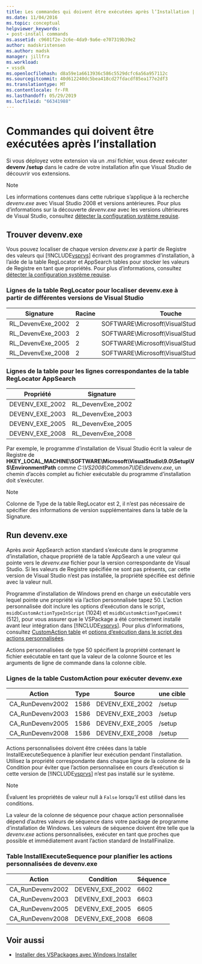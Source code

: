```yaml
---
title: Les commandes qui doivent être exécutées après l’Installation | Microsoft Docs
ms.date: 11/04/2016
ms.topic: conceptual
helpviewer_keywords:
- post-install commands
ms.assetid: c9601f2e-2c6e-4da9-9a6e-e707319b39e2
author: madskristensen
ms.author: madsk
manager: jillfra
ms.workload:
- vssdk
ms.openlocfilehash: d8a59e1a6613936c586c5529dcfc6a56a957112c
ms.sourcegitcommit: 40d612240dc5bea418cd27fdacdf85ea177e2df3
ms.translationtype: MT
ms.contentlocale: fr-FR
ms.lasthandoff: 05/29/2019
ms.locfileid: "66341988"
---
```

# <a name="commands-that-must-be-run-after-installation"></a>Commandes qui doivent être exécutées après l’installation
Si vous déployez votre extension via un *.msi* fichier, vous devez exécuter **devenv /setup** dans le cadre de votre installation afin que Visual Studio de découvrir vos extensions.

> [!NOTE]
> Les informations contenues dans cette rubrique s’applique à la recherche *devenv.exe* avec Visual Studio 2008 et versions antérieures. Pour plus d’informations sur la découverte *devenv.exe* avec les versions ultérieures de Visual Studio, consultez [détecter la configuration système requise](../../extensibility/internals/detecting-system-requirements.md).

## <a name="find-devenvexe"></a>Trouver devenv.exe
 Vous pouvez localiser de chaque version *devenv.exe* à partir de Registre des valeurs qui [!INCLUDE[vsprvs](../../code-quality/includes/vsprvs_md.md)] écrivant des programmes d’installation, à l’aide de la table RegLocator et AppSearch tables pour stocker les valeurs de Registre en tant que propriétés. Pour plus d’informations, consultez [détecter la configuration système requise](../../extensibility/internals/detecting-system-requirements.md).

### <a name="reglocator-table-rows-to-locate-devenvexe-from-different-versions-of-visual-studio"></a>Lignes de la table RegLocator pour localiser devenv.exe à partir de différentes versions de Visual Studio

|Signature|Racine|Touche|Nom|Type|
|-----------------|----------|---------|----------|----------|
|RL_DevenvExe_2002|2|SOFTWARE\Microsoft\VisualStudio\7.0\Setup\VS|EnvironmentPath|2|
|RL_DevenvExe_2003|2|SOFTWARE\Microsoft\VisualStudio\7.1\Setup\VS|EnvironmentPath|2|
|RL_DevenvExe_2005|2|SOFTWARE\Microsoft\VisualStudio\8.0\Setup\VS|EnvironmentPath|2|
|RL_DevenvExe_2008|2|SOFTWARE\Microsoft\VisualStudio\9.0\Setup\VS|EnvironmentPath|2|

### <a name="appsearch-table-rows-for-corresponding-reglocator-table-rows"></a>Lignes de la table pour les lignes correspondantes de la table RegLocator AppSearch

|Propriété|Signature|
|--------------|-----------------|
|DEVENV_EXE_2002|RL_DevenvExe_2002|
|DEVENV_EXE_2003|RL_DevenvExe_2003|
|DEVENV_EXE_2005|RL_DevenvExe_2005|
|DEVENV_EXE_2008|RL_DevenvExe_2008|

 Par exemple, le programme d’installation de Visual Studio écrit la valeur de Registre de **HKEY_LOCAL_MACHINE\SOFTWARE\Microsoft\VisualStudio\9.0\Setup\VS\EnvironmentPath** comme *C:\VS2008\Common7\IDE\devenv.exe*, un chemin d’accès complet au fichier exécutable du programme d’installation doit s’exécuter.

> [!NOTE]
> Colonne de Type de la table RegLocator est 2, il n’est pas nécessaire de spécifier des informations de version supplémentaires dans la table de la Signature.

## <a name="run-devenvexe"></a>Run devenv.exe
 Après avoir AppSearch action standard s’exécute dans le programme d’installation, chaque propriété de la table AppSearch a une valeur qui pointe vers le *devenv.exe* fichier pour la version correspondante de Visual Studio. Si les valeurs de Registre spécifiée ne sont pas présents, car cette version de Visual Studio n’est pas installée, la propriété spécifiée est définie avec la valeur null.

 Programme d’installation de Windows prend en charge un exécutable vers lequel pointe une propriété via l’action personnalisée tapez 50. L’action personnalisée doit inclure les options d’exécution dans le script, `msidbCustomActionTypeInScript` (1024) et `msidbCustomActionTypeCommit` (512), pour vous assurer que le VSPackage a été correctement installé avant leur intégration dans [!INCLUDE[vsprvs](../../code-quality/includes/vsprvs_md.md)]. Pour plus d’informations, consultez [CustomAction table](https://docs.microsoft.com/windows/desktop/msi/customaction-table) et [options d’exécution dans le script des actions personnalisées](https://docs.microsoft.com/windows/desktop/msi/custom-action-in-script-execution-options).

 Actions personnalisées de type 50 spécifient la propriété contenant le fichier exécutable en tant que la valeur de la colonne Source et les arguments de ligne de commande dans la colonne cible.

### <a name="customaction-table-rows-to-run-devenvexe"></a>Lignes de la table CustomAction pour exécuter devenv.exe

|Action|Type|Source|une cible|
|------------|----------|------------|------------|
|CA_RunDevenv2002|1586|DEVENV_EXE_2002|/setup|
|CA_RunDevenv2003|1586|DEVENV_EXE_2003|/setup|
|CA_RunDevenv2005|1586|DEVENV_EXE_2005|/setup|
|CA_RunDevenv2008|1586|DEVENV_EXE_2008|/setup|

 Actions personnalisées doivent être créées dans la table InstallExecuteSequence à planifier leur exécution pendant l’installation. Utilisez la propriété correspondante dans chaque ligne de la colonne de la Condition pour éviter que l’action personnalisée en cours d’exécution si cette version de [!INCLUDE[vsprvs](../../code-quality/includes/vsprvs_md.md)] n’est pas installé sur le système.

> [!NOTE]
> Évaluent les propriétés de valeur null à `False` lorsqu’il est utilisé dans les conditions.

 La valeur de la colonne de séquence pour chaque action personnalisée dépend d’autres valeurs de séquence dans votre package de programme d’installation de Windows. Les valeurs de séquence doivent être telle que la *devenv.exe* actions personnalisées, exécuter en tant que proches que possible et immédiatement avant l’action standard de InstallFinalize.

### <a name="installexecutesequence-table-to-schedule-the-devenvexe-custom-actions"></a>Table InstallExecuteSequence pour planifier les actions personnalisées de devenv.exe

|Action|Condition|Séquence|
|------------|---------------|--------------|
|CA_RunDevenv2002|DEVENV_EXE_2002|6602|
|CA_RunDevenv2003|DEVENV_EXE_2003|6603|
|CA_RunDevenv2005|DEVENV_EXE_2005|6605|
|CA_RunDevenv2008|DEVENV_EXE_2008|6608|

## <a name="see-also"></a>Voir aussi
- [Installer des VSPackages avec Windows Installer](../../extensibility/internals/installing-vspackages-with-windows-installer.md)